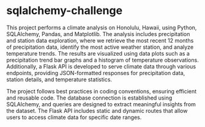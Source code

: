 # sqlalchemy-challenge

This project performs a climate analysis on Honolulu, Hawaii, using Python, SQLAlchemy, Pandas, and Matplotlib. The analysis includes precipitation and station data exploration, where we retrieve the most recent 12 months of precipitation data, identify the most active weather station, and analyze temperature trends. The results are visualized using data plots such as a precipitation trend bar graphs and a histogram of temperature observations. Additionally, a Flask API is developed to serve climate data through various endpoints, providing JSON-formatted responses for precipitation data, station details, and temperature statistics.

The project follows best practices in coding conventions, ensuring efficient and reusable code. The database connection is established using SQLAlchemy, and queries are designed to extract meaningful insights from the dataset. The Flask API includes static and dynamic routes that allow users to access climate data for specific date ranges. 